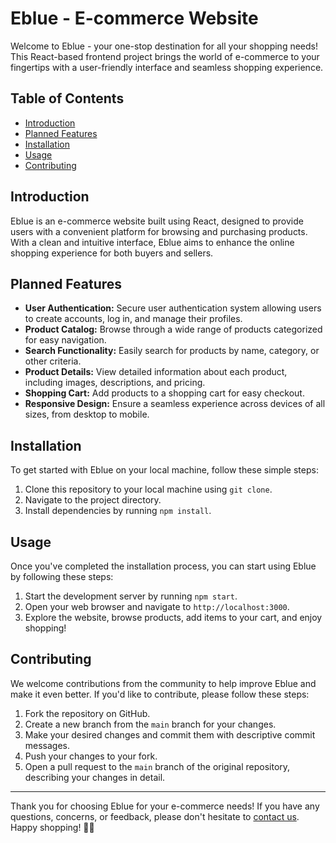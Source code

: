 # Eblue - E-commerce Website

Welcome to Eblue - your one-stop destination for all your shopping needs! This React-based frontend project brings the world of e-commerce to your fingertips with a user-friendly interface and seamless shopping experience.

## Table of Contents

- [Introduction](#introduction)
- [Planned Features](#plannedfeatures)
- [Installation](#installation)
- [Usage](#usage)
- [Contributing](#contributing)

## Introduction

Eblue is an e-commerce website built using React, designed to provide users with a convenient platform for browsing and purchasing products. With a clean and intuitive interface, Eblue aims to enhance the online shopping experience for both buyers and sellers.

## Planned Features

- **User Authentication:** Secure user authentication system allowing users to create accounts, log in, and manage their profiles.
- **Product Catalog:** Browse through a wide range of products categorized for easy navigation.
- **Search Functionality:** Easily search for products by name, category, or other criteria.
- **Product Details:** View detailed information about each product, including images, descriptions, and pricing.
- **Shopping Cart:** Add products to a shopping cart for easy checkout.
- **Responsive Design:** Ensure a seamless experience across devices of all sizes, from desktop to mobile.

## Installation

To get started with Eblue on your local machine, follow these simple steps:

1. Clone this repository to your local machine using `git clone`.
2. Navigate to the project directory.
3. Install dependencies by running `npm install`.

## Usage

Once you've completed the installation process, you can start using Eblue by following these steps:

1. Start the development server by running `npm start`.
2. Open your web browser and navigate to `http://localhost:3000`.
3. Explore the website, browse products, add items to your cart, and enjoy shopping!

## Contributing

We welcome contributions from the community to help improve Eblue and make it even better. If you'd like to contribute, please follow these steps:

1. Fork the repository on GitHub.
2. Create a new branch from the `main` branch for your changes.
3. Make your desired changes and commit them with descriptive commit messages.
4. Push your changes to your fork.
5. Open a pull request to the `main` branch of the original repository, describing your changes in detail.


---

Thank you for choosing Eblue for your e-commerce needs! If you have any questions, concerns, or feedback, please don't hesitate to [contact us](mailto:contact@eblue.com). Happy shopping! 🛒🎉
